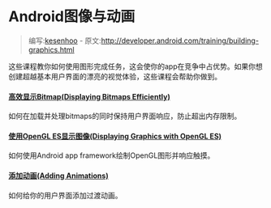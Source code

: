 # Android图像与动画

> 编写:[kesenhoo](https://github.com/kesenhoo) - 原文:<http://developer.android.com/training/building-graphics.html>

这些课程教你如何使用图形完成任务，这会使你的app在竞争中占优势。如果你想创建超越基本用户界面的漂亮的视觉体验，这些课程会帮助你做到。

#### [高效显示Bitmap(Displaying Bitmaps Efficiently)](graphics/displaying-bitmaps/index.html)

如何在加载并处理bitmaps的同时保持用户界面响应，防止超出内存限制。


#### [使用OpenGL ES显示图像(Displaying Graphics with OpenGL ES)](graphics/opengl/index.html)

如何使用Android app framework绘制OpenGL图形并响应触摸。

#### [添加动画(Adding Animations)](animations/index.html)

如何给你的用户界面添加过渡动画。
